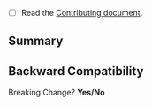 <!-- THIS IS SYNCED from https://github.com/cloudfoundry/wg-app-platform-runtime-ci/tree/-/shared/github -->
- [ ] Read the [Contributing document](../blob/-/CONTRIBUTING.md).

Summary
---------------
<!---
- Briefly explain why this PR is necessary
- Provide details of where this request is coming from including links, GitHub Issues, etc..
- Provide details of prior work (if applicable) including links to commits, github issues, etc...
--->


Backward Compatibility
---------------
Breaking Change? **Yes/No**
<!---
If this is a breaking change, or modifies currently expected behaviors of core functionality

- Has the change been mitigated to be backwards compatible?
- Should this feature be considered experimental for a period of time, and allow operators to opt-in?
- Should this apply immediately to all deployments?
-->
